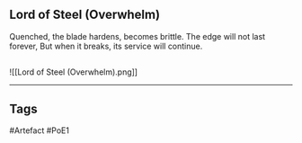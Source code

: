 ## Lord of Steel (Overwhelm)
Quenched, the blade hardens, becomes brittle.
The edge will not last forever,
But when it breaks, its service will continue.
##
![[Lord of Steel (Overwhelm).png]]

---
## Tags
#Artefact
#PoE1